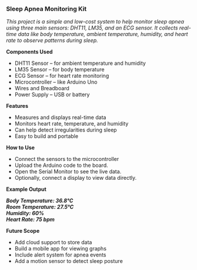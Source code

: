 ### **Sleep Apnea Monitoring Kit**

_This project is a simple and low-cost system to help monitor sleep apnea using three main sensors: DHT11, LM35, and an ECG sensor. It collects real-time data like body temperature, ambient temperature, humidity, and heart rate to observe patterns during sleep._

**Components Used**

- DHT11 Sensor – for ambient temperature and humidity
- LM35 Sensor – for body temperature
- ECG Sensor – for heart rate monitoring
- Microcontroller – like Arduino Uno
- Wires and Breadboard
- Power Supply – USB or battery

**Features**

- Measures and displays real-time data
- Monitors heart rate, temperature, and humidity
- Can help detect irregularities during sleep
- Easy to build and portable

**How to Use**

- Connect the sensors to the microcontroller 
- Upload the Arduino code to the board.
- Open the Serial Monitor to see the live data.
- Optionally, connect a display to view data directly.

**Example Output**

_**Body Temperature: 36.8°C  
Room Temperature: 27.5°C  
Humidity: 60%  
Heart Rate: 75 bpm**_  

**Future Scope**

- Add cloud support to store data
- Build a mobile app for viewing graphs
- Include alert system for apnea events
- Add a motion sensor to detect sleep posture

